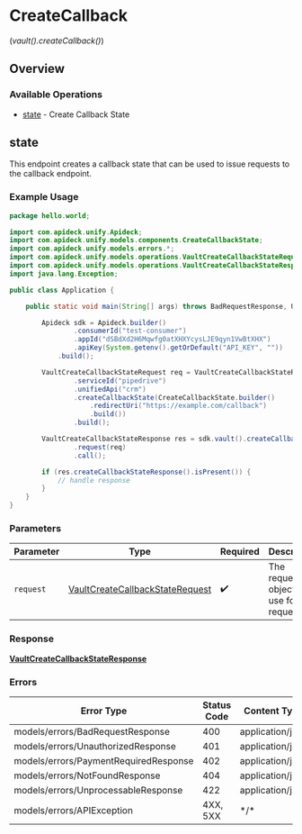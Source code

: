 # CreateCallback
(*vault().createCallback()*)

## Overview

### Available Operations

* [state](#state) - Create Callback State

## state

This endpoint creates a callback state that can be used to issue requests to the callback endpoint.


### Example Usage

<!-- UsageSnippet language="java" operationID="vault.createCallbackState" method="post" path="/vault/connections/{unified_api}/{service_id}/callback-state" -->
```java
package hello.world;

import com.apideck.unify.Apideck;
import com.apideck.unify.models.components.CreateCallbackState;
import com.apideck.unify.models.errors.*;
import com.apideck.unify.models.operations.VaultCreateCallbackStateRequest;
import com.apideck.unify.models.operations.VaultCreateCallbackStateResponse;
import java.lang.Exception;

public class Application {

    public static void main(String[] args) throws BadRequestResponse, UnauthorizedResponse, PaymentRequiredResponse, NotFoundResponse, UnprocessableResponse, Exception {

        Apideck sdk = Apideck.builder()
                .consumerId("test-consumer")
                .appId("dSBdXd2H6Mqwfg0atXHXYcysLJE9qyn1VwBtXHX")
                .apiKey(System.getenv().getOrDefault("API_KEY", ""))
            .build();

        VaultCreateCallbackStateRequest req = VaultCreateCallbackStateRequest.builder()
                .serviceId("pipedrive")
                .unifiedApi("crm")
                .createCallbackState(CreateCallbackState.builder()
                    .redirectUri("https://example.com/callback")
                    .build())
                .build();

        VaultCreateCallbackStateResponse res = sdk.vault().createCallback().state()
                .request(req)
                .call();

        if (res.createCallbackStateResponse().isPresent()) {
            // handle response
        }
    }
}
```

### Parameters

| Parameter                                                                                     | Type                                                                                          | Required                                                                                      | Description                                                                                   |
| --------------------------------------------------------------------------------------------- | --------------------------------------------------------------------------------------------- | --------------------------------------------------------------------------------------------- | --------------------------------------------------------------------------------------------- |
| `request`                                                                                     | [VaultCreateCallbackStateRequest](../../models/operations/VaultCreateCallbackStateRequest.md) | :heavy_check_mark:                                                                            | The request object to use for the request.                                                    |

### Response

**[VaultCreateCallbackStateResponse](../../models/operations/VaultCreateCallbackStateResponse.md)**

### Errors

| Error Type                            | Status Code                           | Content Type                          |
| ------------------------------------- | ------------------------------------- | ------------------------------------- |
| models/errors/BadRequestResponse      | 400                                   | application/json                      |
| models/errors/UnauthorizedResponse    | 401                                   | application/json                      |
| models/errors/PaymentRequiredResponse | 402                                   | application/json                      |
| models/errors/NotFoundResponse        | 404                                   | application/json                      |
| models/errors/UnprocessableResponse   | 422                                   | application/json                      |
| models/errors/APIException            | 4XX, 5XX                              | \*/\*                                 |